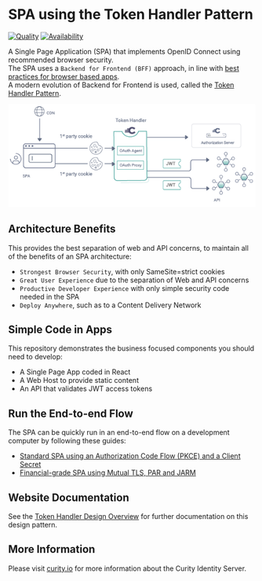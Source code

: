 # SPA using the Token Handler Pattern

[![Quality](https://img.shields.io/badge/quality-test-yellow)](https://curity.io/resources/code-examples/status/)
[![Availability](https://img.shields.io/badge/availability-source-blue)](https://curity.io/resources/code-examples/status/)

A Single Page Application (SPA) that implements OpenID Connect using recommended browser security.\
The SPA uses a `Backend for Frontend (BFF)` approach, in line with [best practices for browser based apps](https://datatracker.ietf.org/doc/html/draft-ietf-oauth-browser-based-apps).\
A modern evolution of Backend for Frontend is used, called the [Token Handler Pattern](https://curity.io/resources/learn/the-token-handler-pattern/).

![Logical Components](/doc/images/logical-components.png)

## Architecture Benefits

This provides the best separation of web and API concerns, to maintain all of the benefits of an SPA architecture:

- `Strongest Browser Security`, with only SameSite=strict cookies
- `Great User Experience` due to the separation of Web and API concerns
- `Productive Developer Experience` with only simple security code needed in the SPA
- `Deploy Anywhere`, such as to a Content Delivery Network

## Simple Code in Apps

This repository demonstrates the business focused components you should need to develop:

- A Single Page App coded in React
- A Web Host to provide static content
- An API that validates JWT access tokens

## Run the End-to-end Flow

The SPA can be quickly run in an end-to-end flow on a development computer by following these guides:

- [Standard SPA using an Authorization Code Flow (PKCE) and a Client Secret](/doc/Standard.md)
- [Financial-grade SPA using Mutual TLS, PAR and JARM](/doc/Financial.md)

## Website Documentation

See the [Token Handler Design Overview](https://curity.io/resources/learn/token-handler-overview/) for further documentation on this design pattern.

## More Information

Please visit [curity.io](https://curity.io/) for more information about the Curity Identity Server.
